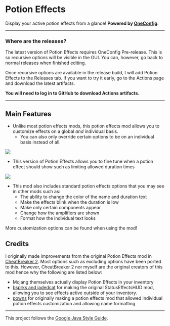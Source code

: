 # Potion Effects
Display your active potion effects from a glance! **Powered by [OneConfig](https://github.com/Polyfrost/OneConfig)**.

***

### Where are the releases?
The latest version of Potion Effects requires OneConfig Pre-release. This is so recursive options will be visible in the GUI. You can, however, go back to normal releases when finished editing.

Once recursive options are available in the release build, I will add Potion Effects to the Releases tab. If you want to try it early, go to the Actions page and download the latest artifacts.

**You will need to log in to GitHub to download Actions artifacts.**

***

## Main Features

- Unlike most potion effects mods, this potion effects mod allows you to customize effects on a global *and* individual basis.
  - You can also only override certain options to be on an individual basis instead of all.

![](https://i.imgur.com/crcC6ze.png)
- This version of Potion Effects allows you to fine tune when a potion effect should show such as limiting allowed duration times

![](https://i.imgur.com/8qO7Mr5.png)
- This mod also includes standard potion effects options that you may see in other mods such as:
  - The ability to change the color of the name and duration text
  - Make the effects blink when the duration is low
  - Make only certain components appear
  - Change how the amplifiers are shown
  - Format how the individual text looks

More customization options can be found when using the mod!

## Credits
I originally made improvements from the original Potion Effects mod in [CheatBreaker 2](https://cheatbreaker2.com). Most options such as excluding options have been ported to this. However, CheatBreaker 2 nor myself are the original creators of this mod hence why the following are listed below:

- Mojang themselves actually display Potion Effects in your inventory
- [bsprks and jadedcat](https://www.curseforge.com/minecraft/mc-mods/statuseffecthud) for making the original StatusEffectsHUD mod, allowing you to see effects active outside of your inventory.
- [powns](https://www.youtube.com/c/pownsdev) for originally making a potion effects mod that allowed individual potion effects customization and allowing name formatting

***

This project follows the [Google Java Style Guide](http://google.github.io/styleguide/javaguide.html).
